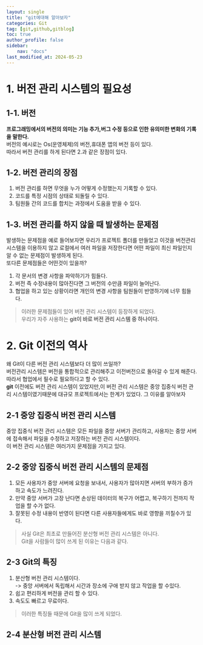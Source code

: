 ```yaml
---
layout: single
title: "git에대해 알아보자"
categories: Git
tag: [git,github,gitblog]
toc: true
author_profile: false
sidebar:
    nav: "docs"
last_modified_at: 2024-05-23
---
```


# 1. 버전 관리 시스템의 필요성

## 1-1. 버전 
**프로그래밍에서의 버전의 의미는 기능 추가,버그 수정 등으로 인한 유의미한 변화의 기록을 말한다.**<br> 버전의 예시로는 Os(운영체제)의 버전,휴대폰 앱의 버전 등이 있다.<br> 따라서 버전 관리를 하게 된다면 2.과 같은 장점이 있다.

## 1-2. 버전 관리의 장점
1. 버전 관리를 하면 무엇을 누가 어떻게 수정했는지 기록할 수 있다.
2. 코드를 특정 시점의 상태로 되돌릴 수 있다.
3. 팀원들 간의 코드를 합치는 과정에서 도움을 받을 수 있다. 
 
## 1-3. 버전 관리를 하지 않을 때 발생하는 문제점
발생하는 문제점을 예로 들어보자면 우리가 프로젝트 폴더를 만들었고 이것을 버전관리 시스템을 이용하지 않고 로컬에서 여러 파일을 저장한다면 어떤 파일이 최신 파일인지 알 수 없는 문제점이 발생하게 된다.<br>또다른 문제점들은 어떤것이 있을까?<br>

1. 각 문서의 변경 사항을 파악하기가 힘들다.
2. 버전 즉 수정내용이 많아진다면 그 버전의 수만큼 파일이 늘어난다.
3. 협업을 하고 있는 상황이라면 개인의 변경 사항을 팀원들이 반영하기에 너무 힘들다.<br>

> 이러한 문제점들이 있어 버전 관리 시스템이 등장하게 되었다.<br> 우리가 자주  사용하는 **git이 바로 버전 관리 시스템 중 하나이다.**

# 2. Git 이전의 역사
왜 Git이 다른 버전 관리 시스템보다 더 많이 쓰일까?<br> 버전관리 시스템은 버전을 통합적으로 관리해주고 이전버전으로 돌아갈 수 있게 해준다.<br> 따라서 협업에서 필수로 필요하다고 할 수 있다.<br> **git** 이전에도 버전 관리 시스템이 있었지만,이 버전 관리 시스템은 중앙 집중식 버전 관리 시스템이였기때문에 대규모 프로젝트에서는 한계가 있었다. 그 이유를 알아보자
## 2-1 중앙 집중식 버전 관리 시스템
중앙 집중식 버전 관리 시스템은 모든 파일을 중앙 서버가 관리하고, 사용자는 중앙 서버에 접속해서 파일을 수정하고 저장하는 버전 관리 시스템이다.<br> 이 버전 관리 시스템은 여러가지 문제점을 가지고 있다.
## 2-2 중앙 집중식 버전 관리 시스템의 문제점

1. 모든 사용자가 중앙 서버에 요청을 보내서, 사용자가 많아지면 서버의 부하가 증가하고 속도가 느려진다.
2. 만약 중앙 서버가 고장 난다면 손상된 데이터의 복구가 어렵고, 복구하기 전까지 작업을 할 수가 없다.
3.  잘못된 수정 내용이 반영이 된다면 다른 사용자들에게도 바로 영향을 끼칠수가 있다. 
>사실 Git은 최초로 만들어진 분산형 버전 관리 시스템은 아니다.<br>Git을 사람들이 많이 쓰게 된 이유는 다음과 같다.

## 2-3 Git의 특징

1. 분산형 버전 관리 시스템이다.<br> 
-> 중앙 서버에서 독립해서 시간과 장소에 구애 받지 않고 작업을 할 수있다.
2. 쉽고 편리하게 버전을 관리 할 수 있다.
3. 속도도 빠르고 무료이다.

>이러한 특징들 때문에 Git을 많이 쓰게 되었다.

## 2-4 분산형 버전 관리 시스템


